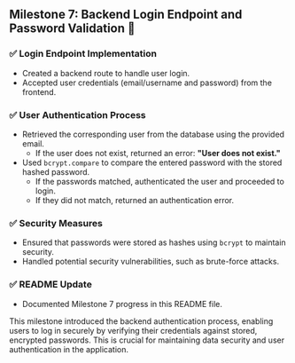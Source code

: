 ## Milestone 7: Backend Login Endpoint and Password Validation 🚀

### ✅ Login Endpoint Implementation
- Created a backend route to handle user login.
- Accepted user credentials (email/username and password) from the frontend.

### ✅ User Authentication Process
- Retrieved the corresponding user from the database using the provided email.
  - If the user does not exist, returned an error: **"User does not exist."**
- Used `bcrypt.compare` to compare the entered password with the stored hashed password.
  - If the passwords matched, authenticated the user and proceeded to login.
  - If they did not match, returned an authentication error.

### ✅ Security Measures
- Ensured that passwords were stored as hashes using `bcrypt` to maintain security.
- Handled potential security vulnerabilities, such as brute-force attacks.

### ✅ README Update
- Documented Milestone 7 progress in this README file.

This milestone introduced the backend authentication process, enabling users to log in securely by verifying their credentials against stored, encrypted passwords. This is crucial for maintaining data security and user authentication in the application.
